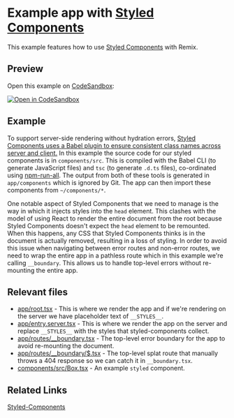 # Example app with [Styled Components](https://styled-components.com/)

This example features how to use [Styled Components](https://styled-components.com/) with Remix.

## Preview

Open this example on [CodeSandbox](https://codesandbox.com):

[![Open in CodeSandbox](https://codesandbox.io/static/img/play-codesandbox.svg)](https://codesandbox.io/s/github/remix-run/examples/tree/main/styled-components)

## Example

To support server-side rendering without hydration errors, [Styled Components uses a Babel plugin to ensure consistent class names across server and client.](https://styled-components.com/docs/advanced#tooling-setup) In this example the source code for our styled components is in `components/src`. This is compiled with the Babel CLI (to generate JavaScript files) and `tsc` (to generate `.d.ts` files), co-ordinated using [npm-run-all](https://www.npmjs.com/package/npm-run-all). The output from both of these tools is generated in `app/components` which is ignored by Git. The app can then import these components from `~/components/*`.

One notable aspect of Styled Components that we need to manage is the way in which it injects styles into the `head` element. This clashes with the model of using React to render the entire document from the root because Styled Components doesn't expect the `head` element to be remounted. When this happens, any CSS that Styled Components thinks is in the document is actually removed, resulting in a loss of styling. In order to avoid this issue when navigating between error routes and non-error routes, we need to wrap the entire app in a pathless route which in this example we're calling `__boundary`. This allows us to handle top-level errors without re-mounting the entire app.

## Relevant files

- [app/root.tsx](./app/root.tsx) - This is where we render the app and if we're rendering on the server we have placeholder text of `__STYLES__`.
- [app/entry.server.tsx](./app/entry.server.tsx) - This is where we render the app on the server and replace `__STYLES__` with the styles that styled-components collect.
- [app/routes/\_\_boundary.tsx](./app/routes/__boundary.tsx) - The top-level error boundary for the app to avoid re-mounting the document.
- [app/routes/\_\_boundary/\$.tsx](./app/routes/__boundary/$.tsx) - The top-level splat route that manually throws a 404 response so we can catch it in `__boundary.tsx`.
- [components/src/Box.tsx](./components/src/Box.tsx) - An example `styled` component.

## Related Links

[Styled-Components](https://styled-components.com/)
